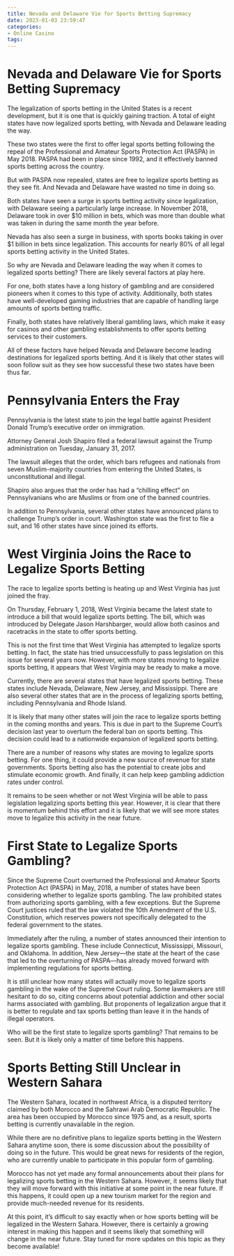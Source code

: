 ```yaml
---
title: Nevada and Delaware Vie for Sports Betting Supremacy
date: 2023-01-03 23:59:47
categories:
- Online Casino
tags:
---
```



#  Nevada and Delaware Vie for Sports Betting Supremacy

The legalization of sports betting in the United States is a recent development, but it is one that is quickly gaining traction. A total of eight states have now legalized sports betting, with Nevada and Delaware leading the way.

These two states were the first to offer legal sports betting following the repeal of the Professional and Amateur Sports Protection Act (PASPA) in May 2018. PASPA had been in place since 1992, and it effectively banned sports betting across the country.

But with PASPA now repealed, states are free to legalize sports betting as they see fit. And Nevada and Delaware have wasted no time in doing so.

Both states have seen a surge in sports betting activity since legalization, with Delaware seeing a particularly large increase. In November 2018, Delaware took in over $10 million in bets, which was more than double what was taken in during the same month the year before.

Nevada has also seen a surge in business, with sports books taking in over $1 billion in bets since legalization. This accounts for nearly 80% of all legal sports betting activity in the United States.

So why are Nevada and Delaware leading the way when it comes to legalized sports betting? There are likely several factors at play here.

For one, both states have a long history of gambling and are considered pioneers when it comes to this type of activity. Additionally, both states have well-developed gaming industries that are capable of handling large amounts of sports betting traffic.

Finally, both states have relatively liberal gambling laws, which make it easy for casinos and other gambling establishments to offer sports betting services to their customers.

All of these factors have helped Nevada and Delaware become leading destinations for legalized sports betting. And it is likely that other states will soon follow suit as they see how successful these two states have been thus far.

#  Pennsylvania Enters the Fray

Pennsylvania is the latest state to join the legal battle against President Donald Trump’s executive order on immigration.

Attorney General Josh Shapiro filed a federal lawsuit against the Trump administration on Tuesday, January 31, 2017.

The lawsuit alleges that the order, which bars refugees and nationals from seven Muslim-majority countries from entering the United States, is unconstitutional and illegal.

Shapiro also argues that the order has had a “chilling effect” on Pennsylvanians who are Muslims or from one of the banned countries.

In addition to Pennsylvania, several other states have announced plans to challenge Trump’s order in court. Washington state was the first to file a suit, and 16 other states have since joined its efforts.

#  West Virginia Joins the Race to Legalize Sports Betting

The race to legalize sports betting is heating up and West Virginia has just joined the fray.

On Thursday, February 1, 2018, West Virginia became the latest state to introduce a bill that would legalize sports betting. The bill, which was introduced by Delegate Jason Harshbarger, would allow both casinos and racetracks in the state to offer sports betting.

This is not the first time that West Virginia has attempted to legalize sports betting. In fact, the state has tried unsuccessfully to pass legislation on this issue for several years now. However, with more states moving to legalize sports betting, it appears that West Virginia may be ready to make a move.

Currently, there are several states that have legalized sports betting. These states include Nevada, Delaware, New Jersey, and Mississippi. There are also several other states that are in the process of legalizing sports betting, including Pennsylvania and Rhode Island.

It is likely that many other states will join the race to legalize sports betting in the coming months and years. This is due in part to the Supreme Court’s decision last year to overturn the federal ban on sports betting. This decision could lead to a nationwide expansion of legalized sports betting.

There are a number of reasons why states are moving to legalize sports betting. For one thing, it could provide a new source of revenue for state governments. Sports betting also has the potential to create jobs and stimulate economic growth. And finally, it can help keep gambling addiction rates under control.

It remains to be seen whether or not West Virginia will be able to pass legislation legalizing sports betting this year. However, it is clear that there is momentum behind this effort and it is likely that we will see more states move to legalize this activity in the near future.

#  First State to Legalize Sports Gambling?

Since the Supreme Court overturned the Professional and Amateur Sports Protection Act (PASPA) in May, 2018, a number of states have been considering whether to legalize sports gambling. The law prohibited states from authorizing sports gambling, with a few exceptions. But the Supreme Court justices ruled that the law violated the 10th Amendment of the U.S. Constitution, which reserves powers not specifically delegated to the federal government to the states.

Immediately after the ruling, a number of states announced their intention to legalize sports gambling. These include Connecticut, Mississippi, Missouri, and Oklahoma. In addition, New Jersey—the state at the heart of the case that led to the overturning of PASPA—has already moved forward with implementing regulations for sports betting.

It is still unclear how many states will actually move to legalize sports gambling in the wake of the Supreme Court ruling. Some lawmakers are still hesitant to do so, citing concerns about potential addiction and other social harms associated with gambling. But proponents of legalization argue that it is better to regulate and tax sports betting than leave it in the hands of illegal operators.

Who will be the first state to legalize sports gambling? That remains to be seen. But it is likely only a matter of time before this happens.

# Sports Betting Still Unclear in Western Sahara

The Western Sahara, located in northwest Africa, is a disputed territory claimed by both Morocco and the Sahrawi Arab Democratic Republic. The area has been occupied by Morocco since 1975 and, as a result, sports betting is currently unavailable in the region.

While there are no definitive plans to legalize sports betting in the Western Sahara anytime soon, there is some discussion about the possibility of doing so in the future. This would be great news for residents of the region, who are currently unable to participate in this popular form of gambling.

Morocco has not yet made any formal announcements about their plans for legalizing sports betting in the Western Sahara. However, it seems likely that they will move forward with this initiative at some point in the near future. If this happens, it could open up a new tourism market for the region and provide much-needed revenue for its residents.

At this point, it’s difficult to say exactly when or how sports betting will be legalized in the Western Sahara. However, there is certainly a growing interest in making this happen and it seems likely that something will change in the near future. Stay tuned for more updates on this topic as they become available!